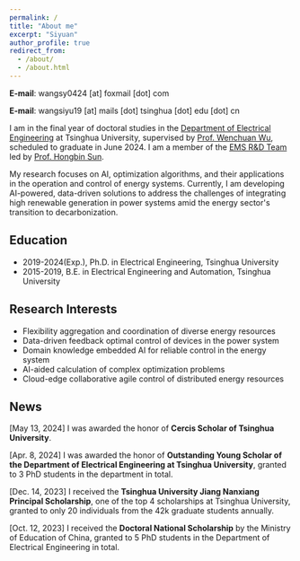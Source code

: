 ```yaml
---
permalink: /
title: "About me"
excerpt: "Siyuan"
author_profile: true
redirect_from: 
  - /about/
  - /about.html
---
```


**E-mail**: wangsy0424 [at] foxmail [dot] com

**E-mail**: wangsiyu19 [at] mails [dot] tsinghua [dot] edu [dot] cn

I am in the final year of doctoral studies in the [Department of Electrical Engineering](https://www.eea.tsinghua.edu.cn/en/index.htm) at Tsinghua University, supervised by [Prof. Wenchuan Wu](https://www.eea.tsinghua.edu.cn/en/faculties/wuwench.htm), scheduled to graduate in June 2024. I am a member of the [EMS R&D Team](https://www.eea.tsinghua.edu.cn/en/info/1009/1780.htm) led by [Prof. Hongbin Sun](https://www.eea.tsinghua.edu.cn/en/faculties/shb.htm).

My research focuses on AI, optimization algorithms, and their applications in the operation and control of energy systems. Currently, I am developing AI-powered, data-driven solutions to address the challenges of integrating high renewable generation in power systems amid the energy sector's transition to decarbonization.


## Education
* 2019-2024(Exp.), Ph.D. in Electrical Engineering, Tsinghua University
* 2015-2019, B.E. in Electrical Engineering and Automation, Tsinghua University

## Research Interests
* Flexibility aggregation and coordination of diverse energy resources
* Data-driven feedback optimal control of devices in the power system
* Domain knowledge embedded AI for reliable control in the energy system
* AI-aided calculation of complex optimization problems
* Cloud-edge collaborative agile control of distributed energy resources

## News
[May 13, 2024] I was awarded the honor of **Cercis Scholar of Tsinghua University**.

[Apr. 8, 2024] I was awarded the honor of **Outstanding Young Scholar of the Department of Electrical Engineering at Tsinghua University**, granted to 3 PhD students in the department in total.

[Dec. 14, 2023] I received the **Tsinghua University Jiang Nanxiang Principal Scholarship**, one of the top 4 scholarships at Tsinghua University, granted to only 20 individuals from the 42k graduate students annually.

[Oct. 12, 2023] I received the **Doctoral National Scholarship** by the Ministry of Education of China, granted to 5 PhD students in the Department of Electrical Engineering in total.




